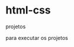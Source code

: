 # html-css
 projetos

para executar os projetos

<a href="https://miguelluisdev.github.io/html-css/exercicios/projeto03/">